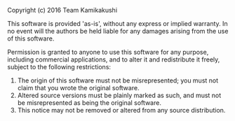 Copyright (c) 2016 Team Kamikakushi

This software is provided 'as-is', without any express or implied
warranty.  In no event will the authors be held liable for any damages
arising from the use of this software.

Permission is granted to anyone to use this software for any purpose,
including commercial applications, and to alter it and redistribute it
freely, subject to the following restrictions:

1. The origin of this software must not be misrepresented; you must not
   claim that you wrote the original software.
2. Altered source versions must be plainly marked as such, and must not be
   misrepresented as being the original software.
3. This notice may not be removed or altered from any source distribution.
